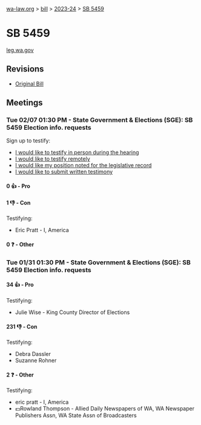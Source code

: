 [wa-law.org](/) > [bill](/bill/) > [2023-24](/bill/2023-24/) > [SB 5459](/bill/2023-24/sb/5459/)

# SB 5459
[leg.wa.gov](https://app.leg.wa.gov/billsummary?BillNumber=5459&Year=2023&Initiative=false)

## Revisions
* [Original Bill](1/)

## Meetings
### Tue 02/07 01:30 PM - State Government & Elections (SGE): SB 5459 Election info. requests
Sign up to testify:
* [I would like to testify in person during the hearing](https://app.leg.wa.gov/csi/Testifier/Add?chamber=House&mId=30709&aId=151098&caId=21306&tId=1)
* [I would like to testify remotely](https://app.leg.wa.gov/csi/Testifier/Add?chamber=House&mId=30709&aId=151098&caId=21306&tId=2)
* [I would like my position noted for the legislative record](https://app.leg.wa.gov/csi/Testifier/Add?chamber=House&mId=30709&aId=151098&caId=21306&tId=3)
* [I would like to submit written testimony](https://app.leg.wa.gov/csi/Testifier/Add?chamber=House&mId=30709&aId=151098&caId=21306&tId=4)

#### 0 👍 - Pro

#### 1 👎 - Con
Testifying:
* Eric Pratt - I, America

#### 0 ❓ - Other

### Tue 01/31 01:30 PM - State Government & Elections (SGE): SB 5459 Election info. requests
#### 34 👍 - Pro
Testifying:
* Julie Wise - King County Director of Elections

#### 231 👎 - Con
Testifying:
* Debra  Dassler 
* Suzanne Rohner

#### 2 ❓ - Other
Testifying:
* eric pratt - I, America
* 💵Rowland Thompson - Allied Daily Newspapers of WA, WA Newspaper Publishers Assn, WA State Assn of Broadcasters
